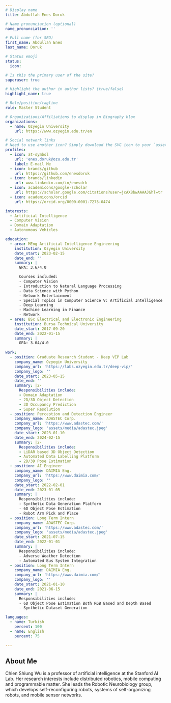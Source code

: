 ```yaml
---
# Display name
title: Abdullah Enes Doruk  

# Name pronunciation (optional)
name_pronunciation: ''

# Full name (for SEO)
first_name: Abdullah Enes 
last_name: Doruk

# Status emoji
status:
  icon: 

# Is this the primary user of the site?
superuser: true

# Highlight the author in author lists? (true/false)
highlight_name: true

# Role/position/tagline
role: Master Student

# Organizations/Affiliations to display in Biography blox
organizations:
  - name: Ozyegin University
    url: https://www.ozyegin.edu.tr/en

# Social network links
# Need to use another icon? Simply download the SVG icon to your `assets/media/icons/` folder.
profiles:
  - icon: at-symbol
    url: 'enes.doruk@ozu.edu.tr'
    label: E-mail Me
  - icon: brands/github
    url: https://github.com/enesdoruk
  - icon: brands/linkedin
    url: www.linkedin.com/in/enesdrk
  - icon: academicons/google-scholar
    url: https://scholar.google.com/citations?user=jcAX8bwAAAAJ&hl=tr
  - icon: academicons/orcid
    url: https://orcid.org/0000-0001-7275-0474

interests:
  - Artificial Intelligence
  - Computer Vision
  - Domain Adaptation
  - Autonomous Vehicles

education:
  - area: MEng Artificial Intelligence Engineering
    institution: Ozyegin University
    date_start: 2023-02-15
    date_end: ''
    summary: |
      GPA: 3.6/4.0

      Courses included:
      - Computer Vision 
      - Introduction to Natural Language Processing
      - Data Science with Python 
      - Network Entertainment
      - Special Topics in Computer Science V: Artificial Intelligence
      - Deep Learning 
      - Machine Learning in Finance
      - Network
  - area: BSc Electrical and Electronic Engineering
    institution: Bursa Technical University
    date_start: 2017-09-20
    date_end: 2022-01-15
    summary: |
      GPA: 3.04/4.0
      
work:
  - position: Graduate Research Student - Deep VIP Lab 
    company_name: Ozyegin University
    company_url: 'https://labs.ozyegin.edu.tr/deep-vip/'
    company_logo: ''
    date_start: 2023-05-15
    date_end: ''
    summary: |2-
      Responsibilities include:
      - Domain Adaptation
      - 2D/3D Object Detection
      - 3D Occupancy Prediction
      - Super Resolution
  - position: Perception and Detection Engineer
    company_name: ADASTEC Corp.
    company_url: 'https://www.adastec.com/'
    company_logo: 'assets/media/adastec.jpeg'
    date_start: 2023-01-10
    date_end: 2024-02-15
    summary: |2-
      Responsibilities include:
      - LiDAR based 3D Object Detection
      - Automated Data Labelling Platform
      - 2D/3D Pose Estimation
  - position: AI Engineer
    company_name: DAIMIA Eng.
    company_url: 'https://www.daimia.com/'
    company_logo: ''
    date_start: 2022-02-01
    date_end: 2023-01-05
    summary: |
      Responsibilities include:
      - Synthetic Data Generation Platform
      - 6D Object Pose Estimation
      - Robot Arm Pick and Place
  - position: Long Term Intern
    company_name: ADASTEC Corp.
    company_url: 'https://www.adastec.com/'
    company_logo: 'assets/media/adastec.jpeg'
    date_start: 2021-07-15
    date_end: 2022-01-01
    summary: |
      Responsibilities include:
      - Adverse Weather Detection
      - Automated Bus System Integration
  - position: Long Term Intern
    company_name: DAIMIA Eng.
    company_url: 'https://www.daimia.com/'
    company_logo: ''
    date_start: 2021-01-10
    date_end: 2021-06-15
    summary: |
      Responsibilities include:
      - 6D Object Pose Estimation Both RGB Based and Depth Based
      - Synthetic Dataset Generation

languages:
  - name: Turkish
    percent: 100
  - name: English
    percent: 75

---
```


## About Me

Chien Shiung Wu is a professor of artificial intelligence at the Stanford AI Lab. Her research interests include distributed robotics, mobile computing and programmable matter. She leads the Robotic Neurobiology group, which develops self-reconfiguring robots, systems of self-organizing robots, and mobile sensor networks.
